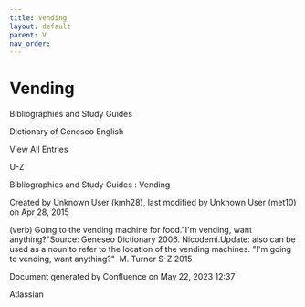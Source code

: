 ```yaml
---
title: Vending
layout: default
parent: V
nav_order:
---
```


# Vending

Bibliographies and Study Guides

Dictionary of Geneseo English

View All Entries

U-Z

Bibliographies and Study Guides : Vending

Created by  Unknown User (kmh28), last modified by  Unknown User (met10) on Apr 28, 2015

(verb) Going to the vending machine for food.&quot;I'm vending, want anything?&quot;Source: Geneseo Dictionary 2006. Nicodemi.Update: also can be used as a noun to refer to the location of the vending machines. &quot;I'm going to vending, want anything?&quot;  M. Turner S-Z 2015

Document generated by Confluence on May 22, 2023 12:37

Atlassian
